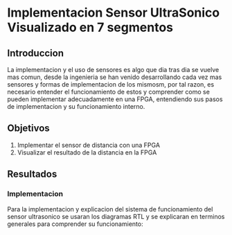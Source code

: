 # Implementacion Sensor UltraSonico Visualizado en 7 segmentos

## Introduccion
La implementacion y el uso de sensores es algo que dia tras dia se vuelve mas comun, desde la ingenieria se han venido desarrollando cada vez mas sensores y formas de implementacion de los mismosm, por tal razon, es necesario entender el funcionamiento de estos y comprender como se pueden implementar adecuadamente en una FPGA, entendiendo sus pasos de implementacion y su funcionamiento interno.

## Objetivos
1. Implementar el sensor de distancia con una FPGA
2. Visualizar el resultado de la distancia en la FPGA

## Resultados
### Implementacion
Para la implementacion y explicacion del sistema de funcionamiento del sensor ultrasonico se usaran los diagramas RTL y se explicaran en terminos generales para comprender su funcionamiento:
####  
